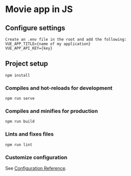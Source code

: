 # Movie app in JS

## Configure settings

```
Create an .env file in the root and add the following:
VUE_APP_TITLE={name of my application}
VUE_APP_API_KEY={key}
```

## Project setup

```
npm install
```

### Compiles and hot-reloads for development

```
npm run serve
```

### Compiles and minifies for production

```
npm run build
```

### Lints and fixes files

```
npm run lint
```

### Customize configuration

See [Configuration Reference](https://cli.vuejs.org/config/).
